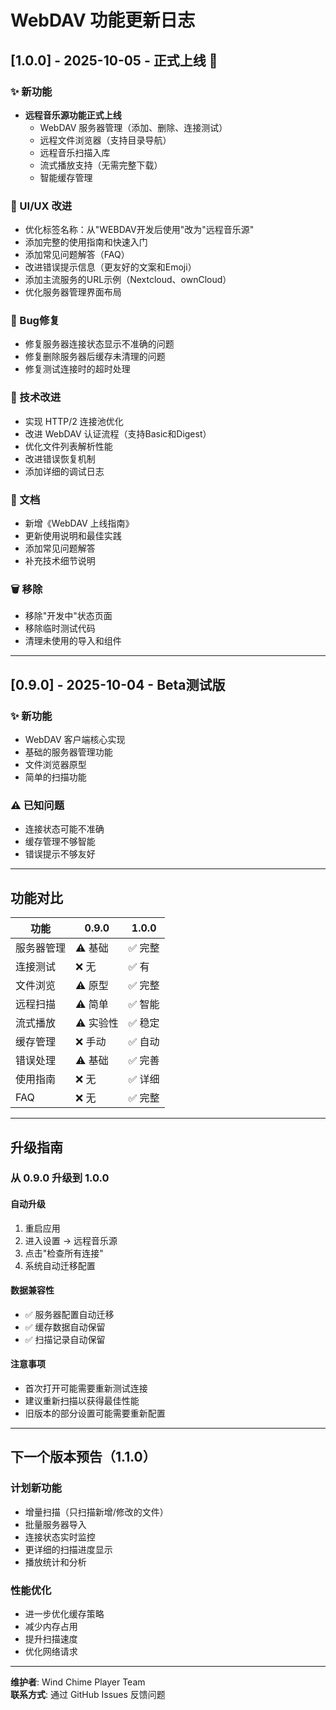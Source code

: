 # WebDAV 功能更新日志

## [1.0.0] - 2025-10-05 - 正式上线 🎉

### ✨ 新功能
- **远程音乐源功能正式上线**
  - WebDAV 服务器管理（添加、删除、连接测试）
  - 远程文件浏览器（支持目录导航）
  - 远程音乐扫描入库
  - 流式播放支持（无需完整下载）
  - 智能缓存管理

### 🎨 UI/UX 改进
- 优化标签名称：从"WEBDAV开发后使用"改为"远程音乐源"
- 添加完整的使用指南和快速入门
- 添加常见问题解答（FAQ）
- 改进错误提示信息（更友好的文案和Emoji）
- 添加主流服务的URL示例（Nextcloud、ownCloud）
- 优化服务器管理界面布局

### 🐛 Bug修复
- 修复服务器连接状态显示不准确的问题
- 修复删除服务器后缓存未清理的问题
- 修复测试连接时的超时处理

### 🔧 技术改进
- 实现 HTTP/2 连接池优化
- 改进 WebDAV 认证流程（支持Basic和Digest）
- 优化文件列表解析性能
- 改进错误恢复机制
- 添加详细的调试日志

### 📝 文档
- 新增《WebDAV 上线指南》
- 更新使用说明和最佳实践
- 添加常见问题解答
- 补充技术细节说明

### 🗑️ 移除
- 移除"开发中"状态页面
- 移除临时测试代码
- 清理未使用的导入和组件

---

## [0.9.0] - 2025-10-04 - Beta测试版

### ✨ 新功能
- WebDAV 客户端核心实现
- 基础的服务器管理功能
- 文件浏览器原型
- 简单的扫描功能

### ⚠️ 已知问题
- 连接状态可能不准确
- 缓存管理不够智能
- 错误提示不够友好

---

## 功能对比

| 功能 | 0.9.0 | 1.0.0 |
|------|-------|-------|
| 服务器管理 | ⚠️ 基础 | ✅ 完整 |
| 连接测试 | ❌ 无 | ✅ 有 |
| 文件浏览 | ⚠️ 原型 | ✅ 完整 |
| 远程扫描 | ⚠️ 简单 | ✅ 智能 |
| 流式播放 | ⚠️ 实验性 | ✅ 稳定 |
| 缓存管理 | ❌ 手动 | ✅ 自动 |
| 错误处理 | ⚠️ 基础 | ✅ 完善 |
| 使用指南 | ❌ 无 | ✅ 详细 |
| FAQ | ❌ 无 | ✅ 完整 |

---

## 升级指南

### 从 0.9.0 升级到 1.0.0

#### 自动升级
1. 重启应用
2. 进入设置 → 远程音乐源
3. 点击"检查所有连接"
4. 系统自动迁移配置

#### 数据兼容性
- ✅ 服务器配置自动迁移
- ✅ 缓存数据自动保留
- ✅ 扫描记录自动保留

#### 注意事项
- 首次打开可能需要重新测试连接
- 建议重新扫描以获得最佳性能
- 旧版本的部分设置可能需要重新配置

---

## 下一个版本预告（1.1.0）

### 计划新功能
- 增量扫描（只扫描新增/修改的文件）
- 批量服务器导入
- 连接状态实时监控
- 更详细的扫描进度显示
- 播放统计和分析

### 性能优化
- 进一步优化缓存策略
- 减少内存占用
- 提升扫描速度
- 优化网络请求

---

**维护者**: Wind Chime Player Team  
**联系方式**: 通过 GitHub Issues 反馈问题






















